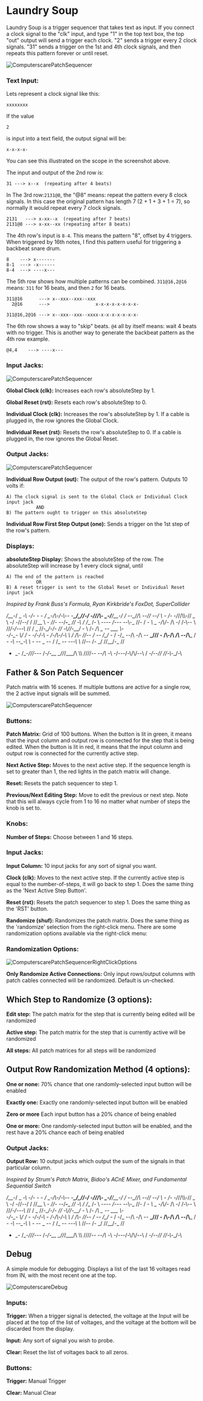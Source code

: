 # Laundry Soup
Laundry Soup is a trigger sequencer that takes text as input.  If you connect a clock signal to the "clk" input, and type "1" in the top text box, the top "out" output will send a trigger each clock.  "2" sends a trigger every 2 clock signals.  "31" sends a trigger on the 1st and 4th clock signals, and then repeats this pattern forever or until reset.

![ComputerscarePatchSequencer](./doc/laundry-soup-basic-2.png)


### Text Input:
Lets represent a clock signal like this:

`xxxxxxxx`

If the value

`2`

is input into a text field, the output signal will be:

`x-x-x-x-`

You can see this illustrated on the scope in the screenshot above.




The input and output of the 2nd row is:

~~~~
31 ---> x--x  (repeating after 4 beats)
~~~~


In The 3rd row:`2131@8`, the "@8" means: repeat the pattern every 8 clock signals.  In this case the original pattern has length 7 (2 + 1 + 3 + 1 = 7), so normally it would repeat every 7 clock signals.

~~~~
2131   ---> x-xx--x  (repeating after 7 beats)
2131@8 ---> x-xx--xx (repeating after 8 beats)
~~~~
           


The 4th row's input is `8-4`.  This means the pattern "8", offset by 4 triggers.  When triggered by 16th notes, I find this pattern useful for triggering a backbeat snare drum.

~~~~
8    ---> x-------
8-1  ---> -x------
8-4  ---> ----x---
~~~~
 

The 5th row shows how multiple patterns can be combined.  `311@16,2@16` means: `311` for 16 beats, and then `2` for 16 beats.
~~~~
311@16      ---> x--xxx--xxx--xxx
  2@16      --->                 x-x-x-x-x-x-x-x-
   
311@16,2@16 ---> x--xxx--xxx--xxxx-x-x-x-x-x-x-x-
~~~~


The 6th row shows a way to "skip" beats.  `@4` all by itself means: wait 4 beats with no trigger.  This is another way to generate the backbeat pattern as the 4th row example.
~~~~
@4,4    ---> ----x---
~~~~

 
 


### Input Jacks:

![ComputerscarePatchSequencer](./doc/laundry-soup-inputs-1.png)

**Global Clock (clk):** Increases each row's absoluteStep by 1.

**Global Reset (rst):** Resets each row's absoluteStep to 0.

**Individual Clock (clk):** Increases the row's absoluteStep by 1.  If a cable is plugged in, the row ignores the Global Clock.

**Individual Reset (rst):** Resets the row's absoluteStep to 0.  If a cable is plugged in, the row ignores the Global Reset.


### Output Jacks:

![ComputerscarePatchSequencer](./doc/laundry-soup-outputs-1.png)

**Individual Row Output (out):** The output of the row's pattern.  Outputs 10 volts if:
~~~~
A) The clock signal is sent to the Global Clock or Individual Clock input jack
           AND
B) The pattern ought to trigger on this absoluteStep
~~~~

**Individual Row First Step Output (one):** Sends a trigger on the 1st step of the row's pattern.


### Displays:

**absoluteStep Display:** Shows the absoluteStep of the row.  The absoluteStep will increase by 1 every clock signal, until 
~~~~
A) The end of the pattern is reached
           OR
B) A reset trigger is sent to the Global Reset or Individual Reset input jack
~~~~


*Inspired by Frank Buss's Formula, Ryan Kirkbride's FoxDot, SuperCollider*

 _/__-_\/ \_ _-\ -\/\- -_ - _/ \_-/\\-/-\\\-- -__\_/\_//-\/ \-///\\- \_-/__/__-/ /  --\_//\ --// --/  \\    \-  /- 
-/_//\\\\\-// _\__   \ -/ \-//_--_/  / //__ \ _- //- --_/__-___ _//   -\ / /__  /- \ _--\-- \/--- --_\\-\_ //- / - 
_\ _\__  -/\\/-_ /\ -/ /\-\\-- \ //_/-/---\\_ // / _ //_-\_\/-/- \// -\\//-__\/_  -   \ /\- __/\ _ --_   ___  \\-  
-/_-\_\-  \\_\/ \/ -   -/-/-\  -  /-\/\\-/-_\ \ \/ /\\_\- /\/_-- \/_  --    /\_/_ \- / \-/_  --/\ -/\ -- __\_/// - 
/\\-/\ _\/\ --_\/\\___ \/   _\-   -\ _--_\_-\ \ \-_ -\- \_ -\- /  /_ -- -_--\ \\_  //_-_\-  /-  \_/ \/\/__/-_ \/\/ 
- \__-_ /\_-_\//\/_--- /_-/-__  \_\//_/__\_/\ \\\ \////\-- --_/\ -_\ -/---\/-\\/\\\/-_-_\ /  _-/--\// //-\\-_\_/-\ 


## Father & Son Patch Sequencer

Patch matrix with 16 scenes.  If multiple buttons are active for a single row, the 2 active input signals will be summed.

![ComputerscarePatchSequencer](./doc/computerscare-patch-sequencer-basic.png)

### Buttons:
**Patch Matrix:** Grid of 100 buttons.  When the button is lit in green, it means that the input column and output row is connected for the step that is being edited.  When the button is lit in red, it means that the input column and output row is connected for the currently active step.

**Next Active Step:** Moves to the next active step.  If the sequence length is set to greater than 1, the red lights in the patch matrix will change.

**Reset:** Resets the patch sequencer to step 1.

**Previous/Next Editing Step:** Move to edit the previous or next step.  Note that this will always cycle from 1 to 16 no matter what number of steps the knob is set to.

### Knobs:
**Number of Steps:** Choose between 1 and 16 steps.

### Input Jacks:

**Input Column:** 10 input jacks for any sort of signal you want.

**Clock (clk):** Moves to the next active step.  If the currently active step is equal to the number-of-steps, it will go back to step 1.  Does the same thing as the 'Next Active Step Button'.

**Reset (rst):** Resets the patch sequencer to step 1.  Does the same thing as the 'RST' button.


**Randomize (shuf):** Randomizes the patch matrix.  Does the same thing as the 'randomize' selection from the right-click menu.  There are some randomization options available via the right-click menu:

### Randomization Options:
![ComputerscarePatchSequencerRightClickOptions](./doc/patch-sequencer-right-click-options.png)

**Only Randomize Active Connections:** Only input rows/output columns with patch cables connected will be randomized.  Default is un-checked.

## Which Step to Randomize (3 options):

**Edit step:** The patch matrix for the step that is currently being edited will be randomized

**Active step:** The patch matrix for the step that is currently active will be randomized

**All steps:** All patch matrices for all steps will be randomized

## Output Row Randomization Method (4 options):

**One or none:** 70% chance that one randomly-selected input button will be enabled

**Exactly one:** Exactly one randomly-selected input button will be enabled

**Zero or more** Each input button has a 20% chance of being enabled

**One or more:** One randomly-selected input button will be enabled, and the rest have a 20% chance each of being enabled


### Output Jacks:

**Output Row:** 10 output jacks which output the sum of the signals in that particular column.



*Inspired by Strum's Patch Matrix, Bidoo's ACnE Mixer, and Fundamental Sequential Switch*

 _/__-_\/ \_ _-\ -\/\- -_ - _/ \_-/\\-/-\\\-- -__\_/\_//-\/ \-///\\- \_-/__/__-/ /  --\_//\ --// --/  \\    \-  /- 
-/_//\\\\\-// _\__   \ -/ \-//_--_/  / //__ \ _- //- --_/__-___ _//   -\ / /__  /- \ _--\-- \/--- --_\\-\_ //- / - 
_\ _\__  -/\\/-_ /\ -/ /\-\\-- \ //_/-/---\\_ // / _ //_-\_\/-/- \// -\\//-__\/_  -   \ /\- __/\ _ --_   ___  \\-  
-/_-\_\-  \\_\/ \/ -   -/-/-\  -  /-\/\\-/-_\ \ \/ /\\_\- /\/_-- \/_  --    /\_/_ \- / \-/_  --/\ -/\ -- __\_/// - 
/\\-/\ _\/\ --_\/\\___ \/   _\-   -\ _--_\_-\ \ \-_ -\- \_ -\- /  /_ -- -_--\ \\_  //_-_\-  /-  \_/ \/\/__/-_ \/\/ 
- \__-_ /\_-_\//\/_--- /_-/-__  \_\//_/__\_/\ \\\ \////\-- --_/\ -_\ -/---\/-\\/\\\/-_-_\ /  _-/--\// //-\\-_\_/-\ 


## Debug
A simple module for debugging.  Displays a list of the last 16 voltages read from IN, with the most recent one at the top.

![ComputerscareDebug](./doc/computerscare-debug-basic.png)

### Inputs:
**Trigger:** When a trigger signal is detected, the voltage at the Input will be placed at the top of the list of voltages, and the voltage at the bottom will be discarded from the display.

**Input:** Any sort of signal you wish to probe.

**Clear:** Reset the list of voltages back to all zeros.

### Buttons:
**Trigger:** Manual Trigger

**Clear:** Manual Clear

